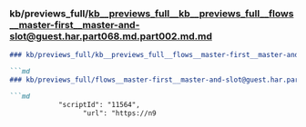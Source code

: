 ### kb/previews_full/kb__previews_full__kb__previews_full__flows__master-first__master-and-slot@guest.har.part068.md.part002.md.md

```md
### kb/previews_full/kb__previews_full__flows__master-first__master-and-slot@guest.har.part068.md.part002.md

```md
### kb/previews_full/flows__master-first__master-and-slot@guest.har.part068.md (part 002)

```md
            "scriptId": "11564",
                  "url": "https://n9
```

```

```

```
